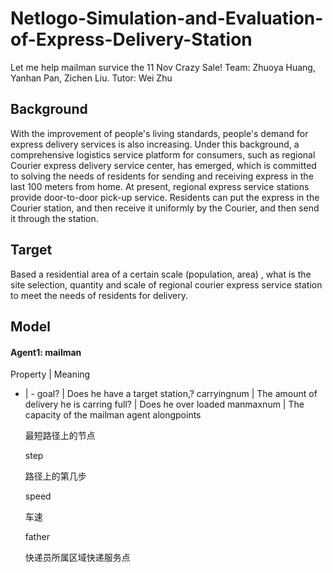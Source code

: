 # Netlogo-Simulation-and-Evaluation-of-Express-Delivery-Station
Let me help mailman survice the 11 Nov Crazy Sale!
Team: Zhuoya Huang, Yanhan Pan, Zichen Liu. Tutor: Wei Zhu

## Background
With the improvement of people's living standards, people's demand for express delivery services is also increasing. Under this background, a comprehensive logistics service platform for consumers, such as regional Courier express delivery service center, has emerged, which is committed to solving the needs of residents for sending and receiving express in the last 100 meters from home. At present, regional express service stations provide door-to-door pick-up service. Residents can put the express in the Courier station, and then receive it uniformly by the Courier, and then send it through the station.

## Target
Based a residential area of a certain scale (population, area) , what is the site selection, quantity and scale of regional courier express service station to meet the needs of residents for delivery.

## Model
#### Agent1: mailman
Property | Meaning
- | -
goal? | Does he have a target station,?
carryingnum | The amount of delivery he is carring
full? | Does he over loaded
manmaxnum | The capacity of the mailman agent
alongpoints


  
  
  最短路径上的节点


  
 
 
  
  step


  
  
  路径上的第几步


  
 
 
  
  speed


  
  
  车速


  
 
 
  
  father


  
  
  快递员所属区域快递服务点


  
 




